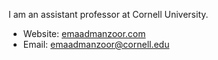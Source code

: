I am an assistant professor at Cornell University.

   * Website: [emaadmanzoor.com](http://emaadmanzoor.com)
   * Email: emaadmanzoor@cornell.edu
